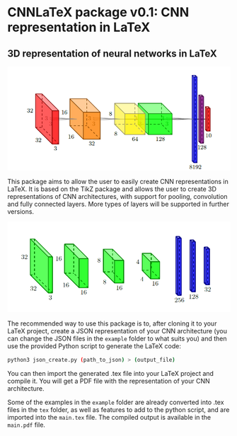 # CNNLaTeX package v0.1: CNN representation in LaTeX

## 3D representation of neural networks in LaTeX

![Example of a CNN representation](./imgs/rainbow.png)



This package aims to allow the user to easily create CNN representations in LaTeX. It is based on the TikZ package and allows the user to create 3D representations of CNN architectures, with support for pooling, convolution and fully connected layers. More types of layers will be supported in further versions.

![Example of a convolutional encoder representation](./imgs/conv_encoder.png)


The recommended way to use this package is to, after cloning it to your LaTeX project, create a JSON representation of your CNN architecture (you can change the JSON files in the `example` folder to what suits you) and then use the provided Python script to generate the LaTeX code:

```bash
python3 json_create.py (path_to_json) > (output_file)
```

You can then import the generated .tex file into your LaTeX project and compile it. You will get a PDF file with the representation of your CNN architecture.

Some of the examples in the `example` folder are already converted into .tex files in the `tex` folder, as well as features to add to the python script, and are imported into the `main.tex` file. The compiled output is available in the `main.pdf` file.